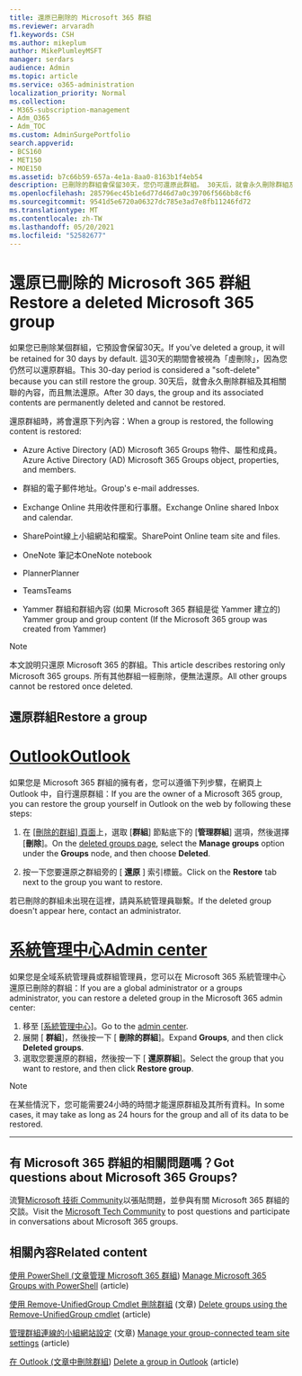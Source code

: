 ```yaml
---
title: 還原已刪除的 Microsoft 365 群組
ms.reviewer: arvaradh
f1.keywords: CSH
ms.author: mikeplum
author: MikePlumleyMSFT
manager: serdars
audience: Admin
ms.topic: article
ms.service: o365-administration
localization_priority: Normal
ms.collection:
- M365-subscription-management
- Adm_O365
- Adm_TOC
ms.custom: AdminSurgePortfolio
search.appverid:
- BCS160
- MET150
- MOE150
ms.assetid: b7c66b59-657a-4e1a-8aa0-8163b1f4eb54
description: 已刪除的群組會保留30天，您仍可還原此群組。 30天后，就會永久刪除群組及其內容。
ms.openlocfilehash: 285796ec45b1e6d77d46d7a0c39706f566bb8cf6
ms.sourcegitcommit: 9541d5e6720a06327dc785e3ad7e8fb11246fd72
ms.translationtype: MT
ms.contentlocale: zh-TW
ms.lasthandoff: 05/20/2021
ms.locfileid: "52582677"
---
```

# <a name="restore-a-deleted-microsoft-365-group"></a><span data-ttu-id="c8c15-104">還原已刪除的 Microsoft 365 群組</span><span class="sxs-lookup"><span data-stu-id="c8c15-104">Restore a deleted Microsoft 365 group</span></span>

<span data-ttu-id="c8c15-105">如果您已刪除某個群組，它預設會保留30天。</span><span class="sxs-lookup"><span data-stu-id="c8c15-105">If you've deleted a group, it will be retained for 30 days by default.</span></span> <span data-ttu-id="c8c15-106">這30天的期間會被視為「虛刪除」，因為您仍然可以還原群組。</span><span class="sxs-lookup"><span data-stu-id="c8c15-106">This 30-day period is considered a "soft-delete" because you can still restore the group.</span></span> <span data-ttu-id="c8c15-107">30天后，就會永久刪除群組及其相關聯的內容，而且無法還原。</span><span class="sxs-lookup"><span data-stu-id="c8c15-107">After 30 days, the group and its associated contents are permanently deleted and cannot be restored.</span></span>

<span data-ttu-id="c8c15-108">還原群組時，將會還原下列內容：</span><span class="sxs-lookup"><span data-stu-id="c8c15-108">When a group is restored, the following content is restored:</span></span>
  
- <span data-ttu-id="c8c15-109">Azure Active Directory (AD) Microsoft 365 Groups 物件、屬性和成員。</span><span class="sxs-lookup"><span data-stu-id="c8c15-109">Azure Active Directory (AD) Microsoft 365 Groups object, properties, and members.</span></span>
    
- <span data-ttu-id="c8c15-110">群組的電子郵件地址。</span><span class="sxs-lookup"><span data-stu-id="c8c15-110">Group's e-mail addresses.</span></span>
    
- <span data-ttu-id="c8c15-111">Exchange Online 共用收件匣和行事曆。</span><span class="sxs-lookup"><span data-stu-id="c8c15-111">Exchange Online shared Inbox and calendar.</span></span>
    
- <span data-ttu-id="c8c15-112">SharePoint線上小組網站和檔案。</span><span class="sxs-lookup"><span data-stu-id="c8c15-112">SharePoint Online team site and files.</span></span>
    
- <span data-ttu-id="c8c15-113">OneNote 筆記本</span><span class="sxs-lookup"><span data-stu-id="c8c15-113">OneNote notebook</span></span>
    
- <span data-ttu-id="c8c15-114">Planner</span><span class="sxs-lookup"><span data-stu-id="c8c15-114">Planner</span></span>
    
- <span data-ttu-id="c8c15-115">Teams</span><span class="sxs-lookup"><span data-stu-id="c8c15-115">Teams</span></span>

- <span data-ttu-id="c8c15-116">Yammer 群組和群組內容 (如果 Microsoft 365 群組是從 Yammer 建立的) </span><span class="sxs-lookup"><span data-stu-id="c8c15-116">Yammer group and group content (If the Microsoft 365 group was created from Yammer)</span></span>

> [!NOTE]
> <span data-ttu-id="c8c15-117">本文說明只還原 Microsoft 365 的群組。</span><span class="sxs-lookup"><span data-stu-id="c8c15-117">This article describes restoring only Microsoft 365 groups.</span></span> <span data-ttu-id="c8c15-118">所有其他群組一經刪除，便無法還原。</span><span class="sxs-lookup"><span data-stu-id="c8c15-118">All other groups cannot be restored once deleted.</span></span>

## <a name="restore-a-group"></a><span data-ttu-id="c8c15-119">還原群組</span><span class="sxs-lookup"><span data-stu-id="c8c15-119">Restore a group</span></span>

# <a name="outlook"></a>[<span data-ttu-id="c8c15-120">Outlook</span><span class="sxs-lookup"><span data-stu-id="c8c15-120">Outlook</span></span>](#tab/outlook)

<span data-ttu-id="c8c15-121">如果您是 Microsoft 365 群組的擁有者，您可以遵循下列步驟，在網頁上 Outlook 中，自行還原群組：</span><span class="sxs-lookup"><span data-stu-id="c8c15-121">If you are the owner of a Microsoft 365 group, you can restore the group yourself in Outlook on the web by following these steps:</span></span>

1. <span data-ttu-id="c8c15-122">在 [[刪除的群組] 頁面](https://outlook.office.com/people/group/deleted)上，選取 [**群組**] 節點底下的 [**管理群組**] 選項，然後選擇 [**刪除**]。</span><span class="sxs-lookup"><span data-stu-id="c8c15-122">On the [deleted groups page](https://outlook.office.com/people/group/deleted), select the **Manage groups** option under the **Groups** node, and then choose **Deleted**.</span></span>

2. <span data-ttu-id="c8c15-123">按一下您要還原之群組旁的 [ **還原** ] 索引標籤。</span><span class="sxs-lookup"><span data-stu-id="c8c15-123">Click on the **Restore** tab next to the group you want to restore.</span></span>

<span data-ttu-id="c8c15-124">若已刪除的群組未出現在這裡，請與系統管理員聯繫。</span><span class="sxs-lookup"><span data-stu-id="c8c15-124">If the deleted group doesn't appear here, contact an administrator.</span></span>

# <a name="admin-center"></a>[<span data-ttu-id="c8c15-125">系統管理中心</span><span class="sxs-lookup"><span data-stu-id="c8c15-125">Admin center</span></span>](#tab/admin-center)

<span data-ttu-id="c8c15-126">如果您是全域系統管理員或群組管理員，您可以在 Microsoft 365 系統管理中心還原已刪除的群組：</span><span class="sxs-lookup"><span data-stu-id="c8c15-126">If you are a global administrator or a groups administrator, you can restore a deleted group in the Microsoft 365 admin center:</span></span>

1. <span data-ttu-id="c8c15-127">移至 [[系統管理中心]](https://admin.microsoft.com)。</span><span class="sxs-lookup"><span data-stu-id="c8c15-127">Go to the [admin center](https://admin.microsoft.com).</span></span>
2. <span data-ttu-id="c8c15-128">展開 [ **群組**]，然後按一下 [ **刪除的群組**]。</span><span class="sxs-lookup"><span data-stu-id="c8c15-128">Expand **Groups**, and then click **Deleted groups**.</span></span>
3. <span data-ttu-id="c8c15-129">選取您要還原的群組，然後按一下 [ **還原群組**]。</span><span class="sxs-lookup"><span data-stu-id="c8c15-129">Select the group that you want to restore, and then click **Restore group**.</span></span>

> [!NOTE]
> <span data-ttu-id="c8c15-130">在某些情況下，您可能需要24小時的時間才能還原群組及其所有資料。</span><span class="sxs-lookup"><span data-stu-id="c8c15-130">In some cases, it may take as long as 24 hours for the group and all of its data to be restored.</span></span> 

---

## <a name="got-questions-about-microsoft-365-groups"></a><span data-ttu-id="c8c15-131">有 Microsoft 365 群組的相關問題嗎？</span><span class="sxs-lookup"><span data-stu-id="c8c15-131">Got questions about Microsoft 365 Groups?</span></span>

<span data-ttu-id="c8c15-132">流覽[Microsoft 技術 Community](https://techcommunity.microsoft.com/t5/Office-365-Groups/ct-p/Office365Groups)以張貼問題，並參與有關 Microsoft 365 群組的交談。</span><span class="sxs-lookup"><span data-stu-id="c8c15-132">Visit the [Microsoft Tech Community](https://techcommunity.microsoft.com/t5/Office-365-Groups/ct-p/Office365Groups) to post questions and participate in conversations about Microsoft 365 groups.</span></span> 
  
## <a name="related-content"></a><span data-ttu-id="c8c15-133">相關內容</span><span class="sxs-lookup"><span data-stu-id="c8c15-133">Related content</span></span>

<span data-ttu-id="c8c15-134">[使用 PowerShell (文章管理 Microsoft 365 群組](../../enterprise/manage-microsoft-365-groups-with-powershell.md)) </span><span class="sxs-lookup"><span data-stu-id="c8c15-134">[Manage Microsoft 365 Groups with PowerShell](../../enterprise/manage-microsoft-365-groups-with-powershell.md) (article)</span></span>
  
<span data-ttu-id="c8c15-135">[使用 Remove-UnifiedGroup Cmdlet 刪除群組](/powershell/module/exchange/remove-unifiedgroup) (文章) </span><span class="sxs-lookup"><span data-stu-id="c8c15-135">[Delete groups using the Remove-UnifiedGroup cmdlet](/powershell/module/exchange/remove-unifiedgroup) (article)</span></span>
  
<span data-ttu-id="c8c15-136">[管理群組連線的小組網站設定](https://support.microsoft.com/office/8376034d-d0c7-446e-9178-6ab51c58df42) (文章) </span><span class="sxs-lookup"><span data-stu-id="c8c15-136">[Manage your group-connected team site settings](https://support.microsoft.com/office/8376034d-d0c7-446e-9178-6ab51c58df42) (article)</span></span>
  
<span data-ttu-id="c8c15-137">[在 Outlook (文章中刪除群組](https://support.microsoft.com/office/ca7f5a9e-ae4f-4cbe-a4bc-89c469d1726f)) </span><span class="sxs-lookup"><span data-stu-id="c8c15-137">[Delete a group in Outlook](https://support.microsoft.com/office/ca7f5a9e-ae4f-4cbe-a4bc-89c469d1726f) (article)</span></span>